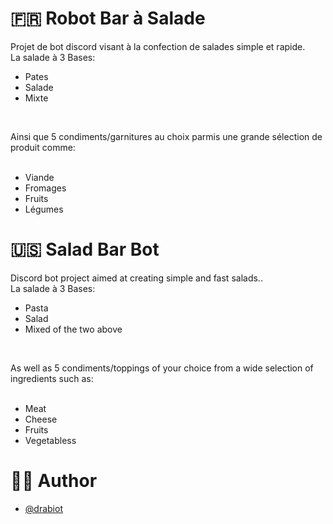 # 🇫🇷 Robot Bar à Salade
Projet de bot discord visant à la confection de salades simple et rapide.<br />
La salade à 3 Bases:<br />
* Pates<br />
* Salade<br />
* Mixte<br />
<br />


Ainsi que 5 condiments/garnitures au choix parmis une grande sélection de produit comme:<br /><br />
* Viande<br />
* Fromages<br />
* Fruits<br />
* Légumes<br />

# 🇺🇸 Salad Bar Bot
Discord bot project aimed at creating simple and fast salads..<br />
La salade à 3 Bases:<br />
* Pasta<br />
* Salad<br />
* Mixed of the two above<br />
<br />


As well as 5 condiments/toppings of your choice from a wide selection of ingredients such as:<br /><br />
* Meat<br />
* Cheese<br />
* Fruits<br />
* Vegetabless<br />

# 👨‍💻 Author
- [@drabiot](https://github.com/drabiot)
